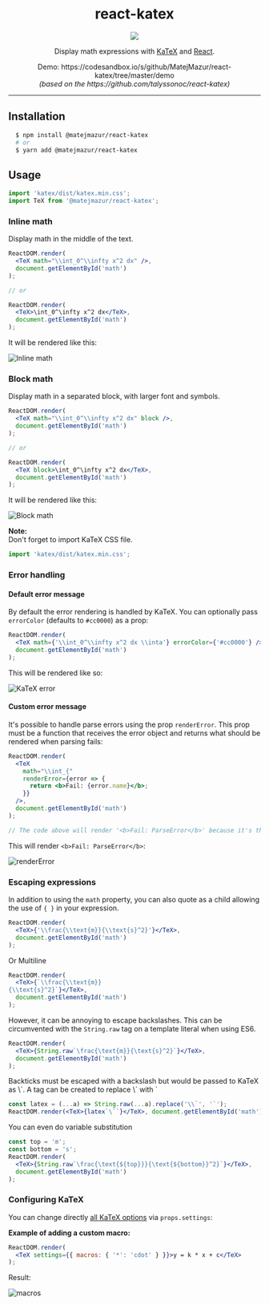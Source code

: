 <div align="center">
<h1>
  react-katex
</h1>
<p>
  <img src="https://raw.githubusercontent.com/MatejMazur/react-katex/master/docs/react-katex-logo.png" />
</p>
<p>
  Display math expressions with <a href="https://khan.github.io/KaTeX" target="_blank">KaTeX</a> and <a href="https://reactjs.org" target="_blank">React</a>.
</p>
<p>
  Demo: https://codesandbox.io/s/github/MatejMazur/react-katex/tree/master/demo <br />
  <i>(based on the https://github.com/talyssonoc/react-katex)</i>
</p>
</div>
<hr />

## Installation

```sh
  $ npm install @matejmazur/react-katex
  # or
  $ yarn add @matejmazur/react-katex
```

## Usage

```jsx
import 'katex/dist/katex.min.css';
import TeX from '@matejmazur/react-katex';
```

### Inline math

Display math in the middle of the text.

```jsx
ReactDOM.render(
  <TeX math="\\int_0^\\infty x^2 dx" />,
  document.getElementById('math')
);

// or

ReactDOM.render(
  <TeX>\int_0^\infty x^2 dx</TeX>,
  document.getElementById('math')
);
```

It will be rendered like this:

![Inline math](https://raw.githubusercontent.com/MatejMazur/react-katex/master/docs/inline.png)

### Block math

Display math in a separated block, with larger font and symbols.

```jsx
ReactDOM.render(
  <TeX math="\\int_0^\\infty x^2 dx" block />,
  document.getElementById('math')
);

// or

ReactDOM.render(
  <TeX block>\int_0^\infty x^2 dx</TeX>,
  document.getElementById('math')
);
```

It will be rendered like this:

![Block math](https://raw.githubusercontent.com/MatejMazur/react-katex/master/docs/block.png)

**Note:**<br>
Don't forget to import KaTeX CSS file.

```jsx
import 'katex/dist/katex.min.css';
```

### Error handling

#### Default error message

By default the error rendering is handled by KaTeX. You can optionally pass `errorColor` (defaults to `#cc0000`) as a prop:

```jsx
ReactDOM.render(
  <TeX math={'\\int_0^\\infty x^2 dx \\inta'} errorColor={'#cc0000'} />,
  document.getElementById('math')
);
```

This will be rendered like so:

![KaTeX error](https://raw.githubusercontent.com/MatejMazur/react-katex/master/docs/error.png)

#### Custom error message

It's possible to handle parse errors using the prop `renderError`. This prop must be a function that receives the error object and returns what should be rendered when parsing fails:

```jsx
ReactDOM.render(
  <TeX
    math="\\int_{"
    renderError={error => {
      return <b>Fail: {error.name}</b>;
    }}
  />,
  document.getElementById('math')
);

// The code above will render '<b>Fail: ParseError</b>' because it's the value returned from `renderError`.
```

This will render `<b>Fail: ParseError</b>`:

![renderError](https://raw.githubusercontent.com/MatejMazur/react-katex/master/docs/rendererror.png)

### Escaping expressions

In addition to using the `math` property, you can also quote as a child allowing the use of `{ }` in your expression.

```jsx
ReactDOM.render(
  <TeX>{'\\frac{\\text{m}}{\\text{s}^2}'}</TeX>,
  document.getElementById('math')
);
```

Or Multiline

```jsx
ReactDOM.render(
  <TeX>{`\\frac{\\text{m}}
{\\text{s}^2}`}</TeX>,
  document.getElementById('math')
);
```

However, it can be annoying to escape backslashes. This can be circumvented with the `String.raw` tag on a template literal when using ES6.

```jsx
ReactDOM.render(
  <TeX>{String.raw`\frac{\text{m}}{\text{s}^2}`}</TeX>,
  document.getElementById('math')
);
```

Backticks must be escaped with a backslash but would be passed to KaTeX as \\\`. A tag can be created to replace \\\` with \`

```jsx
const latex = (...a) => String.raw(...a).replace('\\`', '`');
ReactDOM.render(<TeX>{latex`\``}</TeX>, document.getElementById('math'));
```

You can even do variable substitution

```jsx
const top = 'm';
const bottom = 's';
ReactDOM.render(
  <TeX>{String.raw`\frac{\text{${top}}}{\text{${bottom}}^2}`}</TeX>,
  document.getElementById('math')
);
```

### Configuring KaTeX

You can change directly [all KaTeX options](https://katex.org/docs/options.html) via `props.settings`:

**Example of adding a custom macro:**

```jsx
ReactDOM.render(
  <TeX settings={{ macros: { '*': 'cdot' } }}>y = k * x + c</TeX>
);
```

Result:

![macros](https://raw.githubusercontent.com/MatejMazur/react-katex/master/docs/macros.png)
